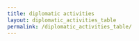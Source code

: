 ```yaml
---
title: diplomatic activities
layout: diplomatic_activities_table
permalink: /diplomatic_activities_table/
---
```


